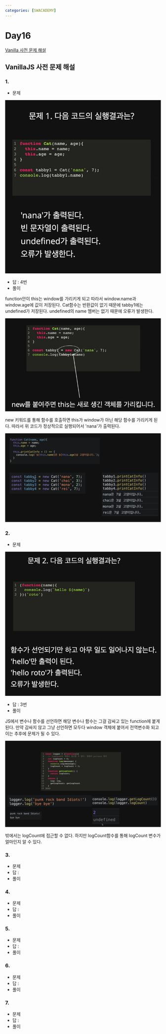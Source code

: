 ```yaml
---
categories: [SWACADEMY]
---
```


# Day16

[Vanilla 사전 문제 해설](#vanillajs-사전-문제-해설)

## VanillaJS 사전 문제 해설

### 1.
- 문제

![1](/assets/images/2023/01/05/6.png)
- 답 : 4번
- 풀이

function안이 this는 window를 가리키게 되고 따라서 window.name과 window.age에 값이 저장된다.
Cat함수는 반환값이 없기 때문에 tabby1에는 undefined가 저장된다.
undefined의 name 멤버는 없기 때문에 오류가 발생한다.

![1-해결](/assets/images/2023/01/05/7.png)

new 키워드를 통해 함수를 호출하면 this가 window가 아닌 해당 함수를 가리키게 된다.
따라서 위 코드가 정상적으로 실행되어서 'nana'가 출력된다.

![1-예시](/assets/images/2023/01/05/8.png)

### 2.
- 문제

![2](/assets/images/2023/01/05/9.png)
- 답 : 3번
- 풀이

JS에서 변수나 함수를 선언하면 해당 변수나 함수는 그걸 감싸고 있는 function에 붙게 된다.
만약 감싸지 않고 그냥 선언하면 모두다 window 객체에 붙어서 전역변수화 되고 이는 추후에 문제가 될 수 있다.

![2-예시](/assets/images/2023/01/05/10.png)

밖에서는 logCount에 접근할 수 없다. 하지만 logCount함수를 통해 logCount 변수가 얼마인지 알 수 있다.

### 3.
- 문제
- 답 :
- 풀이


### 4.
- 문제
- 답 :
- 풀이


### 5.
- 문제
- 답 :
- 풀이


### 6.
- 문제
- 답 :
- 풀이


### 7.
- 문제
- 답 :
- 풀이


